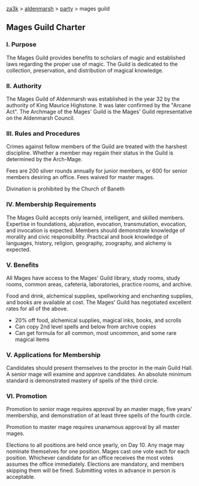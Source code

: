 [za3k](/) > [aldenmarsh](/aldenmarsh/) > [party](players1) > mages guild

## Mages Guild Charter
### I. Purpose

The Mages Guild provides benefits to scholars of magic and established laws regarding the proper use of magic. The Guild is dedicated to the collection, preservation, and distribution of magical knowledge.

### II. Authority

The Mages Guild of Aldenmarsh was established in the year 32 by the authority of King Maurice Highstone. It was later confirmed by the "Arcane Act". The Archmage of the Mages' Guild is the Mages' Guild representative on the Aldenmarsh Council.

### III. Rules and Procedures

Crimes against fellow members of the Guild are treated with the harshest discipline. Whether a member may regain their status in the Guild is determined by the Arch-Mage.

Fees are 200 silver rounds annually for junior members, or 600 for senior members desiring an office. Fees waived for master mages.

Divination is prohibited by the Church of Baneth

### IV. Membership Requirements

The Mages Guild accepts only learnèd, intelligent, and skilled members. Expertise in foundations, abjuration, evocation, transmutation, evocation, and invocation is expected. Members should demonstrate knowledge of morality and civic responsibility. Practical and book knowledge of languages, history, religion, geography, zoography, and alchemy is expected.

### V. Benefits

All Mages have access to the Mages' Guild library, study rooms, study rooms, common areas, cafeteria, laboratories, practice rooms, and archive. 

Food and drink, alchemical supplies, spellworking and enchanting supplies, and books are available at cost. The Mages' Guild has negotiated excellent rates for all of the above.

- 20% off food, alchemical supplies, magical inks, books, and scrolls
- Can copy 2nd level spells and below from archive copies
- Can get formula for all common, most uncommon, and some rare magical items

### V. Applications for Membership 

Candidates should present themselves to the proctor in the main Guild Hall. A senior mage will examine and approve candidates. An absolute minimum standard is demonstrated mastery of spells of the third circle.

### VI. Promotion

Promotion to senior mage requires approval by an master mage, five years' membership, and demonstration of at least three spells of the fourth circle.

Promotion to master mage requires unanamous approval by all master mages.

Elections to all positions are held once yearly, on Day 10. Any mage may nominate themselves for one position. Mages cast one vote each for each position. Whichever candidate for an office receives the most votes assumes the office immediately. Elections are mandatory, and members skipping them will be fined. Submitting votes in advance in person is acceptable.
